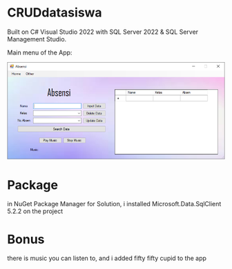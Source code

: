 # CRUDdatasiswa
Built on C# Visual Studio 2022 with SQL Server 2022 &amp; SQL Server Management Studio.

Main menu of the App:

![Main menu of the App](/Resource/1.PNG)

# Package
in NuGet Package Manager for Solution, i installed Microsoft.Data.SqlClient 5.2.2 on the project

# Bonus
there is music you can listen to, and i added fifty fifty cupid to the app
